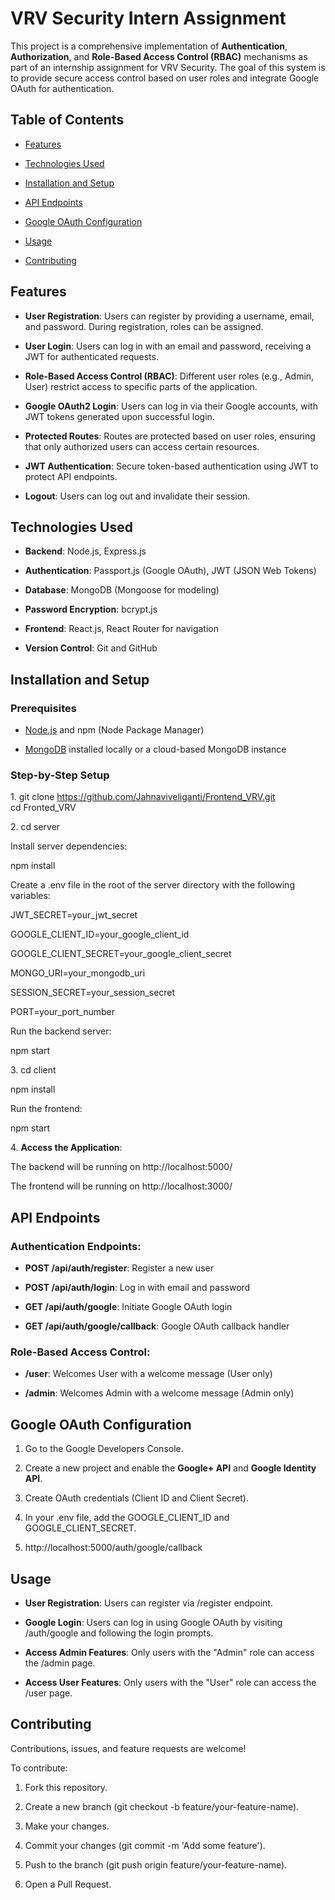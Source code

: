 VRV Security Intern Assignment
==============================

This project is a comprehensive implementation of **Authentication**, **Authorization**, and **Role-Based Access Control (RBAC)** mechanisms as part of an internship assignment for VRV Security. The goal of this system is to provide secure access control based on user roles and integrate Google OAuth for authentication.

Table of Contents
-----------------

*   [Features](#features)
    
*   [Technologies Used](#technologies-used)
    
*   [Installation and Setup](#installation-and-setup)
    
*   [API Endpoints](#api-endpoints)
    
*   [Google OAuth Configuration](#google-oauth-configuration)
    
*   [Usage](#usage)
    
*   [Contributing](#contributing)
    

Features
--------

*   **User Registration**: Users can register by providing a username, email, and password. During registration, roles can be assigned.
    
*   **User Login**: Users can log in with an email and password, receiving a JWT for authenticated requests.
    
*   **Role-Based Access Control (RBAC)**: Different user roles (e.g., Admin, User) restrict access to specific parts of the application.
    
*   **Google OAuth2 Login**: Users can log in via their Google accounts, with JWT tokens generated upon successful login.
    
*   **Protected Routes**: Routes are protected based on user roles, ensuring that only authorized users can access certain resources.
    
*   **JWT Authentication**: Secure token-based authentication using JWT to protect API endpoints.
    
*   **Logout**: Users can log out and invalidate their session.
    

Technologies Used
-----------------

*   **Backend**: Node.js, Express.js
    
*   **Authentication**: Passport.js (Google OAuth), JWT (JSON Web Tokens)
    
*   **Database**: MongoDB (Mongoose for modeling)
    
*   **Password Encryption**: bcrypt.js
    
*   **Frontend**: React.js, React Router for navigation
    
*   **Version Control**: Git and GitHub
  

Installation and Setup
----------------------

### Prerequisites

*   [Node.js](https://nodejs.org/) and npm (Node Package Manager)
    
*   [MongoDB](https://www.mongodb.com/) installed locally or a cloud-based MongoDB instance
    

### Step-by-Step Setup

1\. git clone https://github.com/Jahnaviveliganti/Frontend_VRV.git  
cd Fronted_VRV

2\. cd server

Install server dependencies:

npm install

Create a .env file in the root of the server directory with the following variables:

JWT\_SECRET=your\_jwt\_secret

GOOGLE\_CLIENT\_ID=your\_google\_client\_id

GOOGLE\_CLIENT\_SECRET=your\_google\_client\_secret

MONGO\_URI=your\_mongodb\_uri

SESSION\_SECRET=your\_session\_secret

PORT=your\_port\_number

Run the backend server:

npm start

3\. cd client

npm install

Run the frontend:

npm start

4\. **Access the Application**:

The backend will be running on http://localhost:5000/

The frontend will be running on http://localhost:3000/
        

API Endpoints
-------------

### Authentication Endpoints:

*   **POST /api/auth/register**: Register a new user
    
*   **POST /api/auth/login**: Log in with email and password
    
*   **GET /api/auth/google**: Initiate Google OAuth login
    
*   **GET /api/auth/google/callback**: Google OAuth callback handler
    

### Role-Based Access Control:

*   **/user**: Welcomes User with a welcome message (User only)
    
*   **/admin**: Welcomes Admin with a welcome message (Admin only)
    

Google OAuth Configuration
--------------------------

1.  Go to the Google Developers Console.
    
2.  Create a new project and enable the **Google+ API** and **Google Identity API**.
    
3.  Create OAuth credentials (Client ID and Client Secret).
    
4.  In your .env file, add the GOOGLE_CLIENT_ID and GOOGLE_CLIENT_SECRET.
    
5.  http://localhost:5000/auth/google/callback
    

Usage
-----

*   **User Registration**: Users can register via /register endpoint.
    
*   **Google Login**: Users can log in using Google OAuth by visiting /auth/google and following the login prompts.
    
*   **Access Admin Features**: Only users with the "Admin" role can access the /admin page.

*   **Access User Features**: Only users with the "User" role can access the /user page.
    

Contributing
------------

Contributions, issues, and feature requests are welcome!

To contribute:

1.  Fork this repository.
    
2.  Create a new branch (git checkout -b feature/your-feature-name).
    
3.  Make your changes.
    
4.  Commit your changes (git commit -m 'Add some feature').
    
5.  Push to the branch (git push origin feature/your-feature-name).
    
6.  Open a Pull Request.
